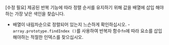 [수정 필요]
제공된 반복 기능에 따라 정렬 순서를 유지하기 위해 값을 배열에 삽입 해야하는 가장 낮은 색인을 찾습니다.

- 배열이 내림차순으로 정렬되어 있는지 느슨하게 확인하십시오.
-`array.prototype.findIndex ()`를 사용하여 반복자 함수`fn`에 따라 요소를 삽입 해야하는 적절한 인덱스를 찾으십시오.